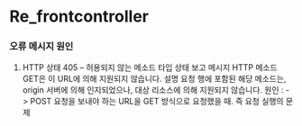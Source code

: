 # Re_frontcontroller 

### 오류 메시지 원인
1. HTTP 상태 405 – 허용되지 않는 메소드
타입 상태 보고
메시지 HTTP 메소드 GET은 이 URL에 의해 지원되지 않습니다.
설명 요청 행에 포함된 해당 메소드는, origin 서버에 의해 인지되었으나, 대상 리소스에 의해 지원되지 않습니다.
원인 : -> POST 요청을 보내야 하는 URL을 GET 방식으로 요청했을 때. 즉 요청 실행의 문제

